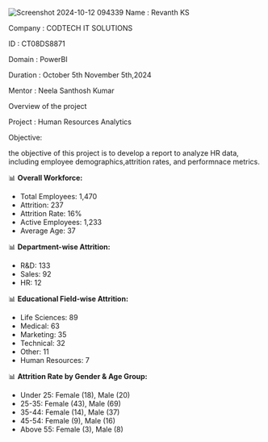 ![Screenshot 2024-10-12 094339](https://github.com/user-attachments/assets/1d5744e6-4544-4895-857f-49288250619e)
Name : Revanth KS 

Company : CODTECH IT SOLUTIONS

ID : CT08DS8871

Domain : PowerBI

Duration : October 5th  November 5th,2024

Mentor : Neela Santhosh Kumar


Overview of the project

Project : Human Resources Analytics

Objective:

the objective of this project is to develop a report to analyze HR data, including employee demographics,attrition rates, and performnace metrics.

📊 **Overall Workforce:**
- Total Employees: 1,470
- Attrition: 237
- Attrition Rate: 16%
- Active Employees: 1,233
- Average Age: 37

📊 **Department-wise Attrition:**
- R&D: 133
- Sales: 92
- HR: 12

📊 **Educational Field-wise Attrition:**
- Life Sciences: 89
- Medical: 63
- Marketing: 35
- Technical: 32
- Other: 11
- Human Resources: 7

📊 **Attrition Rate by Gender & Age Group:**
- Under 25: Female (18), Male (20)
- 25-35: Female (43), Male (69)
- 35-44: Female (14), Male (37)
- 45-54: Female (9), Male (16)
- Above 55: Female (3), Male (8)

